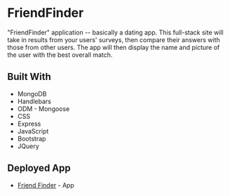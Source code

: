 # FriendFinder

"FriendFinder" application -- basically a dating app. This full-stack site will take in results from your users' surveys, then compare their answers with those from other users. The app will then display the name and picture of the user with the best overall match. 

## Built With

* MongoDB
* Handlebars
* ODM - Mongoose
* CSS
* Express
* JavaScript
* Bootstrap
* JQuery

## Deployed App
* [Friend Finder](https://infinite-ridge-36267.herokuapp.com) - App
